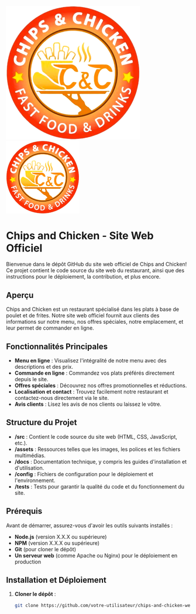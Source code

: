 ![Chips and Chicken Logo](./assets/Chips_and_Chicken.png)
<img src="./assets/Chips_and_Chicken.png" alt="Logo" width="200"/>

# Chips and Chicken - Site Web Officiel

Bienvenue dans le dépôt GitHub du site web officiel de Chips and Chicken! Ce projet contient le code source du site web du restaurant, ainsi que des instructions pour le déploiement, la contribution, et plus encore.

## Aperçu

Chips and Chicken est un restaurant spécialisé dans les plats à base de poulet et de frites. Notre site web officiel fournit aux clients des informations sur notre menu, nos offres spéciales, notre emplacement, et leur permet de commander en ligne.

## Fonctionnalités Principales

- **Menu en ligne** : Visualisez l'intégralité de notre menu avec des descriptions et des prix.
- **Commande en ligne** : Commandez vos plats préférés directement depuis le site.
- **Offres spéciales** : Découvrez nos offres promotionnelles et réductions.
- **Localisation et contact** : Trouvez facilement notre restaurant et contactez-nous directement via le site.
- **Avis clients** : Lisez les avis de nos clients ou laissez le vôtre.

## Structure du Projet

- **/src** : Contient le code source du site web (HTML, CSS, JavaScript, etc.).
- **/assets** : Ressources telles que les images, les polices et les fichiers multimédias.
- **/docs** : Documentation technique, y compris les guides d'installation et d'utilisation.
- **/config** : Fichiers de configuration pour le déploiement et l'environnement.
- **/tests** : Tests pour garantir la qualité du code et du fonctionnement du site.

## Prérequis

Avant de démarrer, assurez-vous d'avoir les outils suivants installés :

- **Node.js** (version X.X.X ou supérieure)
- **NPM** (version X.X.X ou supérieure)
- **Git** (pour cloner le dépôt)
- **Un serveur web** (comme Apache ou Nginx) pour le déploiement en production

## Installation et Déploiement

1. **Cloner le dépôt** :
   ```bash
   git clone https://github.com/votre-utilisateur/chips-and-chicken-website.git


